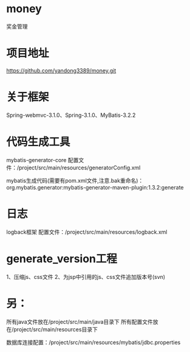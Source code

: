 # money
奖金管理


# 项目地址
https://github.com/yandong3389/money.git


# 关于框架
Spring-webmvc-3.1.0、Spring-3.1.0、MyBatis-3.2.2

# 代码生成工具
mybatis-generator-core
  配置文件：/project/src/main/resources/generatorConfig.xml
      
mybatis生成代码(需要有pom.xml文件,注意.bak重命名)：
org.mybatis.generator:mybatis-generator-maven-plugin:1.3.2:generate

# 日志
logback框架 
 配置文件：/project/src/main/resources/logback.xml


# generate_version工程
1、压缩js、css文件
2、为jsp中引用的js、css文件追加版本号(svn)


# 另：
所有java文件放在/project/src/main/java目录下
所有配置文件放在/project/src/main/resources目录下

数据库连接配置：/project/src/main/resources/mybatis/jdbc.properties
